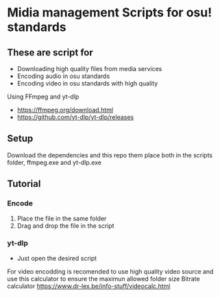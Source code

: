 # Midia management Scripts for osu! standards
## These are script for
- Downloading high quality files from media services
- Encoding audio in osu standards
- Encoding video in osu standards with high quality

Using FFmpeg and yt-dlp
- https://ffmpeg.org/download.html
- https://github.com/yt-dlp/yt-dlp/releases

## Setup
Download the dependencies and this repo them place both in the scripts folder, ffmpeg.exe and yt-dlp.exe

## Tutorial
### Encode
1. Place the file in the same folder
2. Drag and drop the file in the script
### yt-dlp
+ Just open the desired script

For video encodding is recomended to use high quality video source and use this calculator to ensure the maximun allowed folder size
Bitrate calculator https://www.dr-lex.be/info-stuff/videocalc.html

